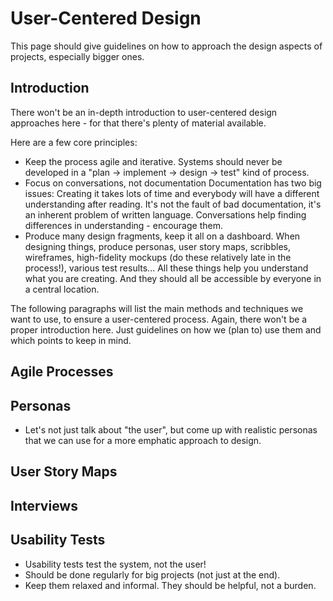 # User-Centered Design

This page should give guidelines on how to approach the design aspects of projects, especially bigger ones.

## Introduction

There won't be an in-depth introduction to user-centered design approaches here - for that there's plenty of material available.

Here are a few core principles:

* Keep the process agile and iterative. Systems should never be developed in a "plan -> implement -> design -> test" kind of process.
* Focus on conversations, not documentation
Documentation has two big issues: Creating it takes lots of time and everybody will have a different understanding after reading. It's not the fault of bad documentation, it's an inherent problem of written language. Conversations help finding differences in understanding - encourage them.
* Produce many design fragments, keep it all on a dashboard.
When designing things, produce personas, user story maps, scribbles, wireframes, high-fidelity mockups (do these relatively late in the process!), various test results... All these things help you understand what you are creating. And they should all be accessible by everyone in a central location.

The following paragraphs will list the main methods and techniques we want to use, to ensure a user-centered process. Again, there won't be a proper introduction here. Just guidelines on how we (plan to) use them and which points to keep in mind.

## Agile Processes

## Personas

* Let's not just talk about "the user", but come up with realistic personas that we can use for a more emphatic approach to design.

## User Story Maps

## Interviews

## Usability Tests

* Usability tests test the system, not the user!
* Should be done regularly for big projects (not just at the end).
* Keep them relaxed and informal. They should be helpful, not a burden.
